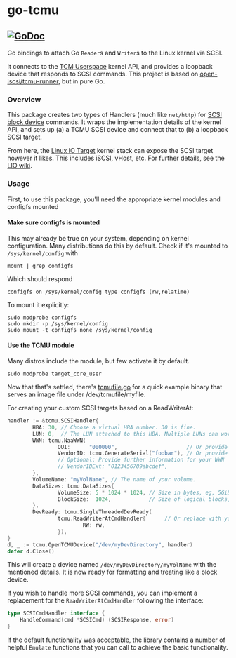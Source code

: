 # go-tcmu
[![GoDoc](https://godoc.org/github.com/coreos/go-tcmu?status.svg)](https://godoc.org/github.com/coreos/go-tcmu)
---

Go bindings to attach Go `Reader`s and `Writer`s to the Linux kernel via SCSI.

It connects to the [TCM Userspace](https://www.kernel.org/doc/Documentation/target/tcmu-design.txt) kernel API, and provides a loopback device that responds to SCSI commands. This project is based on [open-iscsi/tcmu-runner](https://github.com/open-iscsi/tcmu-runner), but in pure Go.

### Overview

This package creates two types of Handlers (much like `net/http`) for [SCSI block device](https://en.wikipedia.org/wiki/SCSI_command) commands. It wraps the implementation details of the kernel API, and sets up (a) a TCMU SCSI device and connect that to (b) a loopback SCSI target. 

From here, the [Linux IO Target](http://linux-iscsi.org/wiki/Main_Page) kernel stack can expose the SCSI target however it likes. This includes iSCSI, vHost, etc. For further details, see the [LIO wiki](http://linux-iscsi.org/wiki/Main_Page).

### Usage
First, to use this package, you'll need the appropriate kernel modules and configfs mounted

#### Make sure configfs is mounted 

This may already be true on your system, depending on kernel configuration. Many distributions do this by default. Check if it's mounted to `/sys/kernel/config` with

```
mount | grep configfs
```

Which should respond
```
configfs on /sys/kernel/config type configfs (rw,relatime)
```

To mount it explicitly:
```
sudo modprobe configfs
sudo mkdir -p /sys/kernel/config
sudo mount -t configfs none /sys/kernel/config
```

#### Use the TCMU module

Many distros include the module, but few activate it by default.

```
sudo modprobe target_core_user
```


Now that that's settled, there's [tcmufile.go](cmd/tcmufile/tcmufile.go) for a quick example binary that serves an image file under /dev/tcmufile/myfile. 

For creating your custom SCSI targets based on a ReadWriterAt:

```go
handler := &tcmu.SCSIHandler{
        HBA: 30, // Choose a virtual HBA number. 30 is fine.
        LUN: 0,  // The LUN attached to this HBA. Multiple LUNs can work on the same HBA, this differentiates them.
        WWN: tcmu.NaaWWN{
                OUI:      "000000",                      // Or provide your OUI
                VendorID: tcmu.GenerateSerial("foobar"), // Or provide a vendor id/serial number
                // Optional: Provide further information for your WWN
                // VendorIDExt: "0123456789abcdef", 
        },
        VolumeName: "myVolName", // The name of your volume.
        DataSizes: tcmu.DataSizes{
                VolumeSize: 5 * 1024 * 1024, // Size in bytes, eg, 5GiB
                BlockSize:  1024,            // Size of logical blocks, eg, 1K
        },
        DevReady: tcmu.SingleThreadedDevReady(
                tcmu.ReadWriterAtCmdHandler{      // Or replace with your own handler
                        RW: rw,
                }),
}
d, _ := tcmu.OpenTCMUDevice("/dev/myDevDirectory", handler)
defer d.Close()
```
This will create a device named `/dev/myDevDirectory/myVolName` with the mentioned details. It is now ready for formatting and treating like a block device.

If you wish to handle more SCSI commands, you can implement a replacement for the `ReadWriterAtCmdHandler` following the interface:

```go
type SCSICmdHandler interface {
	HandleCommand(cmd *SCSICmd) (SCSIResponse, error)
}
```

If the default functionality was acceptable, the library contains a number of helpful `Emulate` functions that you can call to achieve the basic functionality.
